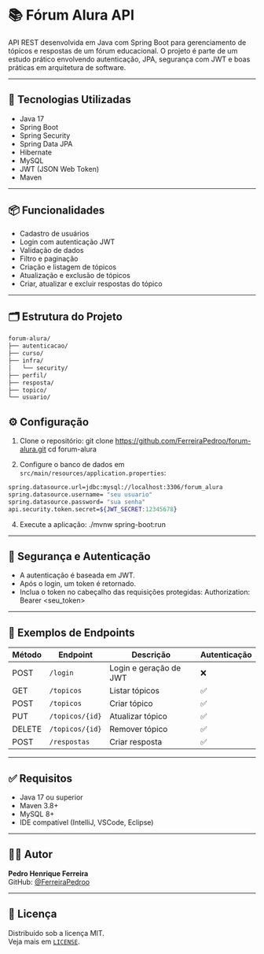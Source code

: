 # 📚 Fórum Alura API

API REST desenvolvida em Java com Spring Boot para gerenciamento de tópicos e respostas de um fórum educacional. O projeto é parte de um estudo prático envolvendo autenticação, JPA, segurança com JWT e boas práticas em arquitetura de software.

---

## 🚀 Tecnologias Utilizadas

- Java 17
- Spring Boot
- Spring Security
- Spring Data JPA
- Hibernate
- MySQL
- JWT (JSON Web Token)
- Maven

---

## 📦 Funcionalidades

- Cadastro de usuários
- Login com autenticação JWT
- Validação de dados
- Filtro e paginação
- Criação e listagem de tópicos
- Atualização e exclusão de tópicos
- Criar, atualizar e excluir respostas do tópico


---

## 🗂 Estrutura do Projeto

```bash
forum-alura/
├── autenticacao/
├── curso/
├── infra/
│   └── security/
├── perfil/
├── resposta/
├── topico/
└── usuario/
```

## ⚙️ Configuração

1. Clone o repositório:
git clone https://github.com/FerreiraPedroo/forum-alura.git
cd forum-alura

2. Configure o banco de dados em `src/main/resources/application.properties`:
```bash
spring.datasource.url=jdbc:mysql://localhost:3306/forum_alura
spring.datasource.username= "seu usuario"
spring.datasource.password= "sua senha"
api.security.token.secret=${JWT_SECRET:12345678}
```

4. Execute a aplicação:
./mvnw spring-boot:run

---

## 🔐 Segurança e Autenticação

- A autenticação é baseada em JWT.
- Após o login, um token é retornado.
- Inclua o token no cabeçalho das requisições protegidas: Authorization: Bearer <seu_token>


---

## 📌 Exemplos de Endpoints

| Método | Endpoint         | Descrição               | Autenticação |
|--------|------------------|-------------------------|--------------|
| POST   | `/login`         | Login e geração de JWT  | ❌           |
| GET    | `/topicos`       | Listar tópicos          | ✅           |
| POST   | `/topicos`       | Criar tópico            | ✅           |
| PUT    | `/topicos/{id}`  | Atualizar tópico        | ✅           |
| DELETE | `/topicos/{id}`  | Remover tópico          | ✅           |
| POST   | `/respostas`     | Criar resposta          | ✅           |

---

## ✅ Requisitos

- Java 17 ou superior
- Maven 3.8+
- MySQL 8+
- IDE compatível (IntelliJ, VSCode, Eclipse)

---

## 🧑‍💻 Autor

**Pedro Henrique Ferreira**  
GitHub: [@FerreiraPedroo](https://github.com/FerreiraPedroo)

---

## 📃 Licença

Distribuído sob a licença MIT.  
Veja mais em [`LICENSE`](LICENSE).







